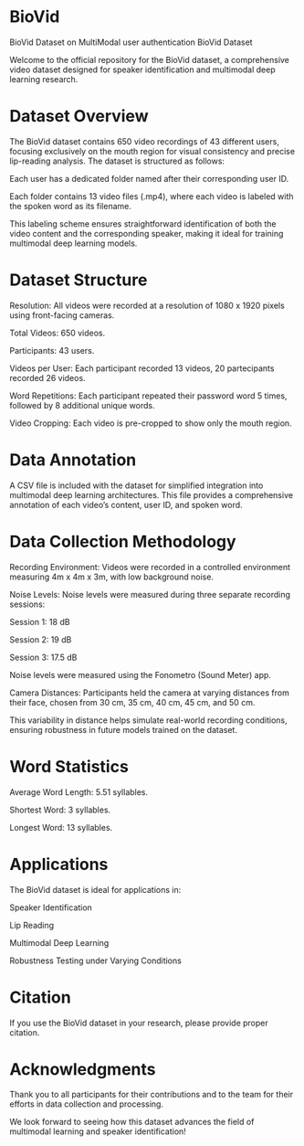 # BioVid
BioVid Dataset on MultiModal user authentication
BioVid Dataset

Welcome to the official repository for the BioVid dataset, a comprehensive video dataset designed for speaker identification and multimodal deep learning research.

# Dataset Overview

The BioVid dataset contains 650 video recordings of 43 different users, focusing exclusively on the mouth region for visual consistency and precise lip-reading analysis. The dataset is structured as follows:

Each user has a dedicated folder named after their corresponding user ID.

Each folder contains 13 video files (.mp4), where each video is labeled with the spoken word as its filename.

This labeling scheme ensures straightforward identification of both the video content and the corresponding speaker, making it ideal for training multimodal deep learning models.

# Dataset Structure

Resolution: All videos were recorded at a resolution of 1080 x 1920 pixels using front-facing cameras.

Total Videos: 650 videos.

Participants: 43 users.

Videos per User: Each participant recorded 13 videos, 20 partecipants recorded 26 videos.

Word Repetitions: Each participant repeated their password word 5 times, followed by 8 additional unique words.

Video Cropping: Each video is pre-cropped to show only the mouth region.

# Data Annotation

A CSV file is included with the dataset for simplified integration into multimodal deep learning architectures. This file provides a comprehensive annotation of each video’s content, user ID, and spoken word.

# Data Collection Methodology

Recording Environment: Videos were recorded in a controlled environment measuring 4m x 4m x 3m, with low background noise.

Noise Levels: Noise levels were measured during three separate recording sessions:

Session 1: 18 dB

Session 2: 19 dB

Session 3: 17.5 dB

Noise levels were measured using the Fonometro (Sound Meter) app.

Camera Distances: Participants held the camera at varying distances from their face, chosen from 30 cm, 35 cm, 40 cm, 45 cm, and 50 cm.

This variability in distance helps simulate real-world recording conditions, ensuring robustness in future models trained on the dataset.

# Word Statistics

Average Word Length: 5.51 syllables.

Shortest Word: 3 syllables.

Longest Word: 13 syllables.

# Applications

The BioVid dataset is ideal for applications in:

Speaker Identification

Lip Reading

Multimodal Deep Learning

Robustness Testing under Varying Conditions

# Citation

If you use the BioVid dataset in your research, please provide proper citation.

# Acknowledgments

Thank you to all participants for their contributions and to the team for their efforts in data collection and processing.

We look forward to seeing how this dataset advances the field of multimodal learning and speaker identification!


